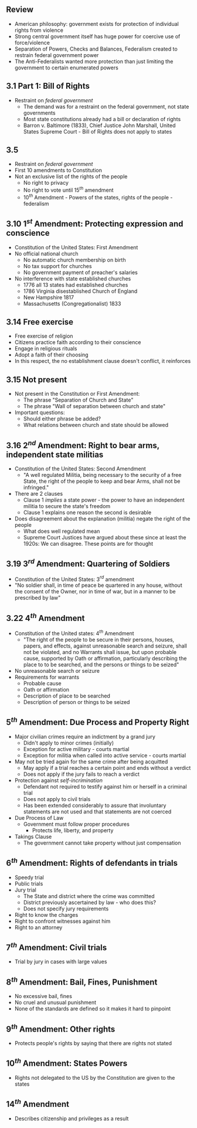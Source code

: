 ## Review

- American philosophy: government exists for protection of individual rights from violence
- Strong central government itself has huge power for coercive use of force/violence
- Separation of Powers, Checks and Balances, Federalism created to restrain federal government power
- The Anti-Federalists wanted more protection than just limiting the government to certain enumerated powers

## 3.1 Part 1: Bill of Rights

- Restraint on *federal government*
	- The demand was for a restraint on the federal government, not state governments
	- Most state constitutions already had a bill or declaration of rights
	- Barron v. Baltimore (1833), Chief Justice John Marshall, United States Supreme Court - Bill of Rights does not apply to states

## 3.5

- Restraint on *federal government*
- First 10 amendments to Constitution
- Not an exclusive list of the rights of the people
	- No right to privacy
	- No right to vote until 15$^{th}$ amendment
	- 10$^{th}$ Amendment - Powers of the states, rights of the people - federalism

## 3.10 1$^{st}$ Amendment: Protecting expression and conscience

- Constitution of the United States: First Amendment
- No official national church
	- No automatic church membership on birth
	- No tax support for churches
	- No government payment of preacher's salaries
- No interference with state established churches
	- 1776 all 13 states had established churches
	- 1786 Virginia disestablished Church of England
	- New Hampshire 1817
	- Massachusetts (Congregationalist) 1833

## 3.14 Free exercise

- Free exercise of religion
- Citizens practice faith according to their conscience
- Engage in religious rituals
- Adopt a faith of their choosing
- In this respect, the no establishment clause doesn't conflict, it reinforces

## 3.15 Not present

- Not present in the Constitution or First Amendment:
	- The phrase "Separation of Church and State"
	- The phrase "Wall of separation between church and state"
- Important questions:
	- Should either phrase be added?
	- What relations between church and state should be allowed

## 3.16 2$^{nd}$ Amendment: Right to bear arms, independent state militias

- Constitution of the United States: Second Amendment
	- "A well regulated Militia, being necessary to the security of a free State, the right of the people to keep and bear Arms, shall not be infringed."
- There are 2 clauses
	- Clause 1 *implies* a state power - the power to have an independent militia to secure the state's freedom
	- Clause 1 explains one reason the second is desirable
- Does disagreement about the explanation (militia) negate the right of the people
	- What does well regulated mean
	- Supreme Court Justices have argued about these since at least the 1920s: We can disagree. These points are for thought

## 3.19 3$^{rd}$ Amendment: Quartering of Soldiers

- Constitution of the United States: 3$^{rd}$ amendment
- "No soldier shall, in time of peace be quartered in any house, without the consent of the Owner, nor in time of war, but in a manner to be prescribed by law"

## 3.22 4$^{th}$ Amendment

- Constitution of the United states: 4$^{th}$ Amendment
	- "The right of the people to be secure in their persons, houses, papers, and effects, against unreasonable search and seizure, shall not be violated, and no Warrants shall issue, but upon probable cause, supported by Oath or affirmation, particularly describing the place to to be searched, and the persons or things to be seized"
- No unreasonable search or seizure
- Requirements for warrants
	- Probable cause
	- Oath or affirmation
	- Description of place to be searched
	- Description of person or things to be seized

## 5$^{th}$ Amendment: Due Process and Property Right

- Major civilian crimes require an indictment by a grand jury
	- Didn't apply to minor crimes (initially)
	- Exception for active military - courts martial
	- Exception for militia when called into active service - courts martial
- May not be tried again for the same crime after being acquitted
	- May apply if a trial reaches a certain point and ends without a verdict
	- Does not apply if the jury fails to reach a verdict
- Protection against *self-incrimination*
	- Defendant not required to testify against him or herself in a criminal trial
	- Does not apply to civil trials
	- Has been extended considerably to assure that involuntary statements are not used and that statements are not coerced
- Due Process of Law
	- Government must follow proper procedures
		- Protects life, liberty, and property
- Takings Clause
	- The government cannot take property without just compensation

## 6$^{th}$ Amendment: Rights of defendants in trials

- Speedy trial
- Public trials
- Jury trial
	- The State and district where the crime was committed
	- District previously ascertained by law - who does this?
	- Does not specify jury requirements
- Right to know the charges
- Right to confront witnesses against him
- Right to an attorney

##  7$^{th}$ Amendment: Civil trials

- Trial by jury in cases with large values

## 8$^{th}$ Amendment: Bail, Fines, Punishment

- No excessive bail, fines
- No cruel and unusual punishment
- None of the standards are defined so it makes it hard to pinpoint

## 9$^{th}$ Amendment: Other rights

- Protects people's rights by saying that there are rights not stated

## 10$^{th}$ Amendment: States Powers

- Rights not delegated to the US by the Constitution are given to the states

## 14$^{th}$ Amendment

- Describes citizenship and privileges as a result